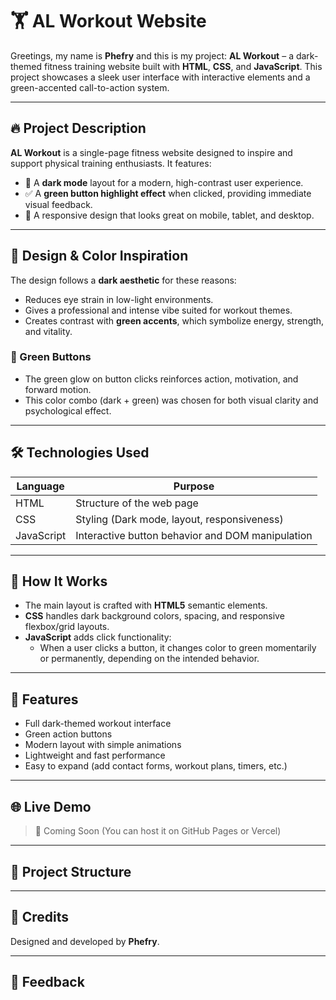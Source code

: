 # 🏋️ AL Workout Website

Greetings, my name is **Phefry** and this is my project: **AL Workout** – a dark-themed fitness training website built with **HTML**, **CSS**, and **JavaScript**. This project showcases a sleek user interface with interactive elements and a green-accented call-to-action system.

---

## 🔥 Project Description

**AL Workout** is a single-page fitness website designed to inspire and support physical training enthusiasts. It features:

- 💪 A **dark mode** layout for a modern, high-contrast user experience.
- ✅ A **green button highlight effect** when clicked, providing immediate visual feedback.
- 📱 A responsive design that looks great on mobile, tablet, and desktop.

---

## 🎨 Design & Color Inspiration

The design follows a **dark aesthetic** for these reasons:

- Reduces eye strain in low-light environments.
- Gives a professional and intense vibe suited for workout themes.
- Creates contrast with **green accents**, which symbolize energy, strength, and vitality.

### 💚 Green Buttons
- The green glow on button clicks reinforces action, motivation, and forward motion.
- This color combo (dark + green) was chosen for both visual clarity and psychological effect.

---

## 🛠️ Technologies Used

| Language | Purpose                      |
|----------|------------------------------|
| HTML     | Structure of the web page    |
| CSS      | Styling (Dark mode, layout, responsiveness) |
| JavaScript | Interactive button behavior and DOM manipulation |

---

## 🚀 How It Works

- The main layout is crafted with **HTML5** semantic elements.
- **CSS** handles dark background colors, spacing, and responsive flexbox/grid layouts.
- **JavaScript** adds click functionality:
  - When a user clicks a button, it changes color to green momentarily or permanently, depending on the intended behavior.

---

## 📸 Features

- Full dark-themed workout interface
- Green action buttons
- Modern layout with simple animations
- Lightweight and fast performance
- Easy to expand (add contact forms, workout plans, timers, etc.)

---

## 🌐 Live Demo

> 🔗 Coming Soon (You can host it on GitHub Pages or Vercel)

---

## 📁 Project Structure


---

## 🙌 Credits

Designed and developed by **Phefry**.

---

## 💬 Feedback



